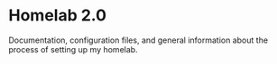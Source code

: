 # Homelab 2.0

Documentation, configuration files, and general information about the process of setting up my homelab.
